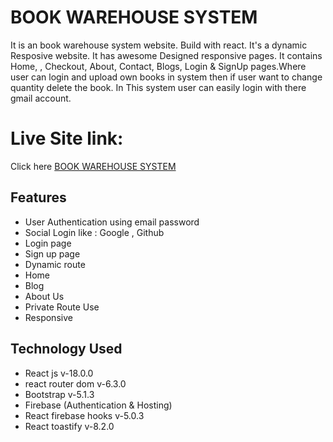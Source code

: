 # BOOK WAREHOUSE SYSTEM

It is an book warehouse system website. Build with react.  It's a dynamic Resposive website. It has awesome Designed responsive pages.
It contains Home, , Checkout, About, Contact, Blogs, Login & SignUp pages.Where user can login and upload own books in system then if user want to change quantity delete the book. In This system user can easily login with there gmail account.

# Live Site link: 
Click here [BOOK WAREHOUSE SYSTEM](https://book-service-management-system.web.app/)

## Features

 - User Authentication using email password
 -  Social Login like : Google , Github
 - Login page
 - Sign up page
 - Dynamic route
 - Home
 - Blog
 -  About Us
 - Private Route Use
 - Responsive
## Technology Used
- React js v-18.0.0
- react router dom v-6.3.0
- Bootstrap v-5.1.3
- Firebase (Authentication & Hosting)
- React firebase hooks v-5.0.3
- React toastify v-8.2.0
